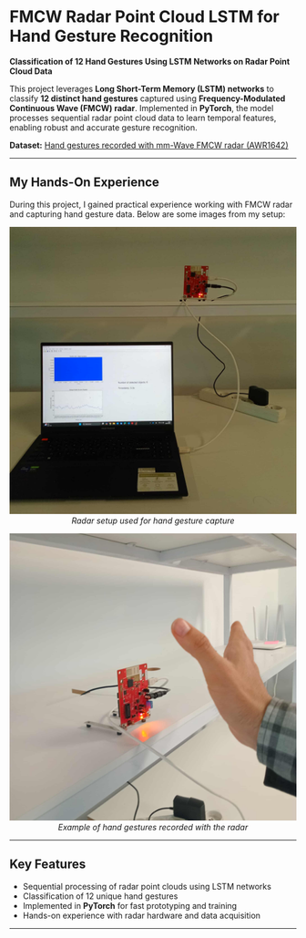 # FMCW Radar Point Cloud LSTM for Hand Gesture Recognition

**Classification of 12 Hand Gestures Using LSTM Networks on Radar Point Cloud Data**

This project leverages **Long Short-Term Memory (LSTM) networks** to classify **12 distinct hand gestures** captured using **Frequency-Modulated Continuous Wave (FMCW) radar**. Implemented in **PyTorch**, the model processes sequential radar point cloud data to learn temporal features, enabling robust and accurate gesture recognition.

**Dataset:** [Hand gestures recorded with mm-Wave FMCW radar (AWR1642)](https://ieee-dataport.org/open-access/hand-gestures-recorded-mm-wave-fmcw-radar-awr1642)

---

## My Hands-On Experience

During this project, I gained practical experience working with FMCW radar and capturing hand gesture data. Below are some images from my setup:

<div align="center">

![Radar Setup](images/radar_setup.jpg)  
*Radar setup used for hand gesture capture*

![Hand Gesture Capture](images/Capturing_hand_gesture.jpg)  
*Example of hand gestures recorded with the radar*

</div>

---

## Key Features

- Sequential processing of radar point clouds using LSTM networks  
- Classification of 12 unique hand gestures  
- Implemented in **PyTorch** for fast prototyping and training  
- Hands-on experience with radar hardware and data acquisition  

---


